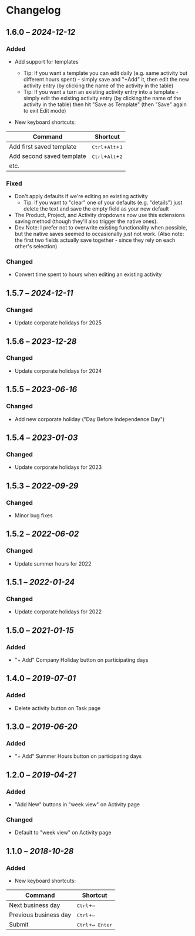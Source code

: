 # Changelog

## 1.6.0 – _2024-12-12_
### Added
- Add support for templates
  - Tip: If you want a template you can edit daily (e.g. same activity but different hours spent) - simply save and "+Add" it, then edit the new activity entry (by clicking the name of the activity in the table)
  - Tip: If you want a turn an existing activity entry into a template - simply edit the existing activity entry (by clicking the name of the activity in the table) then hit "Save as Template" (then "Save" again to exit Edit mode)

- New keyboard shortcuts:

| Command | Shortcut |
| ------- | -------- |
| Add first saved template | <kbd>Ctrl</kbd>+<kbd>Alt</kbd>+<kbd>1</kbd> |
| Add second saved template | <kbd>Ctrl</kbd>+<kbd>Alt</kbd>+<kbd>2</kbd> |
| etc. | |

### Fixed
- Don't apply defaults if we're editing an existing activity
  - Tip: If you want to "clear" one of your defaults (e.g. "details") just delete the text and save the empty field as your new default
-  The Product, Project, and Activity dropdowns now use this extensions saving method (though they'll also trigger the native ones).
  - Dev Note: I prefer not to overwrite existing functionality when possible, but the native saves seemed to occasionally just not work. (Also note: the first two fields actually save together - since they rely on each other's selection)

### Changed
- Convert time spent to hours when editing an existing activity

## 1.5.7 – _2024-12-11_
### Changed
- Update corporate holidays for 2025

## 1.5.6 – _2023-12-28_
### Changed
- Update corporate holidays for 2024

## 1.5.5 – _2023-06-16_
### Changed
- Add new corporate holiday ("Day Before Independence Day")

## 1.5.4 – _2023-01-03_
### Changed
- Update corporate holidays for 2023

## 1.5.3 – _2022-09-29_
### Changed
- Minor bug fixes

## 1.5.2 – _2022-06-02_
### Changed
- Update summer hours for 2022

## 1.5.1 – _2022-01-24_
### Changed
- Update corporate holidays for 2022

## 1.5.0 – _2021-01-15_
### Added
- "+ Add" Company Holiday button on participating days

## 1.4.0 – _2019-07-01_
### Added
- Delete activity button on Task page

## 1.3.0 – _2019-06-20_
### Added
- "+ Add" Summer Hours button on participating days

## 1.2.0 – _2019-04-21_
### Added
- "Add New" buttons in "week view" on Activity page

### Changed
- Default to "week view" on Activity page

## 1.1.0 – _2018-10-28_
### Added
- New keyboard shortcuts:

| Command | Shortcut |
| ------- | -------- |
| Next business day | <kbd>Ctrl</kbd>+<kbd>⇨</kbd> |
| Previous business day | <kbd>Ctrl</kbd>+<kbd>⇦</kbd> |
| Submit | <kbd>Ctrl</kbd>+<kbd>↵ Enter</kbd> |
